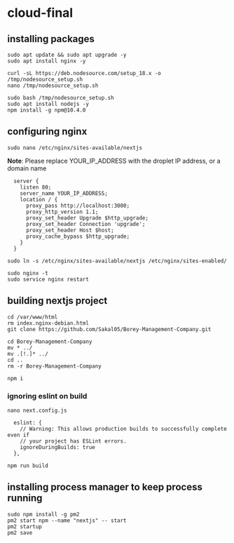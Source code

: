# cloud-final

## installing packages

```
sudo apt update && sudo apt upgrade -y
sudo apt install nginx -y
```

```
curl -sL https://deb.nodesource.com/setup_18.x -o /tmp/nodesource_setup.sh
nano /tmp/nodesource_setup.sh

sudo bash /tmp/nodesource_setup.sh
sudo apt install nodejs -y
npm install -g npm@10.4.0
```

## configuring nginx
`sudo nano /etc/nginx/sites-available/nextjs`

**Note**: Please replace YOUR_IP_ADDRESS with the droplet IP address, or a domain name
```
  server {
    listen 80;
    server_name YOUR_IP_ADDRESS;
    location / {
      proxy_pass http://localhost:3000;
      proxy_http_version 1.1;
      proxy_set_header Upgrade $http_upgrade;
      proxy_set_header Connection 'upgrade';
      proxy_set_header Host $host;
      proxy_cache_bypass $http_upgrade;
    }
  }
```

`sudo ln -s /etc/nginx/sites-available/nextjs /etc/nginx/sites-enabled/`

```
sudo nginx -t
sudo service nginx restart
```

## building nextjs project
```
cd /var/www/html
rm index.nginx-debian.html
git clone https://github.com/Sakal05/Borey-Management-Company.git

cd Borey-Management-Company
mv * ../
mv .[!.]* ../ 
cd ..
rm -r Borey-Management-Company

npm i
```

### ignoring eslint on build
`nano next.config.js`

```
  eslint: {
    // Warning: This allows production builds to successfully complete even if
    // your project has ESLint errors.
    ignoreDuringBuilds: true
  },
```

`npm run build`

## installing process manager to keep process running

```
sudo npm install -g pm2
pm2 start npm --name "nextjs" -- start
pm2 startup
pm2 save
```
